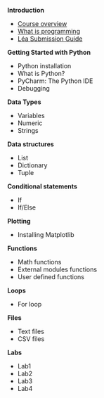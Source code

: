**Introduction**

- [Course overview]()
- [What is programming]()
- [Léa Submission Guide]()

**Getting Started with Python**

- Python installation
- What is Python?
- PyCharm: The Python IDE
- Debugging

**Data Types**

- Variables 
- Numeric
- Strings

**Data structures**

- List
- Dictionary
- Tuple

**Conditional statements**

- If
- If/Else

**Plotting**

- Installing Matplotlib

**Functions**

- Math functions
- External modules functions
- User defined functions

**Loops**

- For loop

**Files**

- Text files
- CSV files

**Labs** 

- Lab1 
- Lab2
- Lab3
- Lab4











